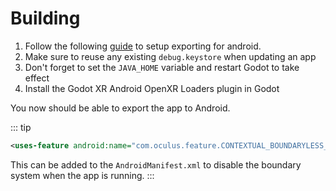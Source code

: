 # Building


1. Follow the following [guide](https://docs.godotengine.org/en/stable/tutorials/export/exporting_for_android.html) to setup exporting for android.
2. Make sure to reuse any existing `debug.keystore` when updating an app
3. Don't forget to set the `JAVA_HOME` variable and restart Godot to take effect
4. Install the Godot XR Android OpenXR Loaders plugin in Godot

You now should be able to export the app to Android.

::: tip
```xml
<uses-feature android:name="com.oculus.feature.CONTEXTUAL_BOUNDARYLESS_APP" android:required="true" />
```
This can be added to the `AndroidManifest.xml` to disable the boundary system when the app is running.
:::
